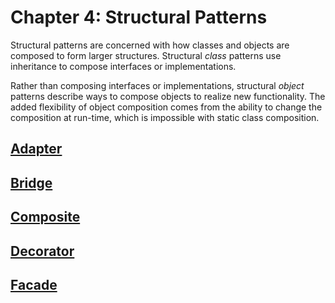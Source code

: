 # Chapter 4: Structural Patterns

Structural patterns are concerned with how classes and objects are composed to form larger structures. Structural *class* patterns use inheritance to compose interfaces or implementations.

Rather than composing interfaces or implementations, structural *object* patterns describe ways to compose objects to realize new functionality. The added flexibility of object composition comes from the ability to change the composition at run-time, which is impossible with static class composition.

## [Adapter](./Adapter)
## [Bridge](./Bridge)
## [Composite](./Composite)
## [Decorator](./Decorator)
## [Facade](./Facade)
